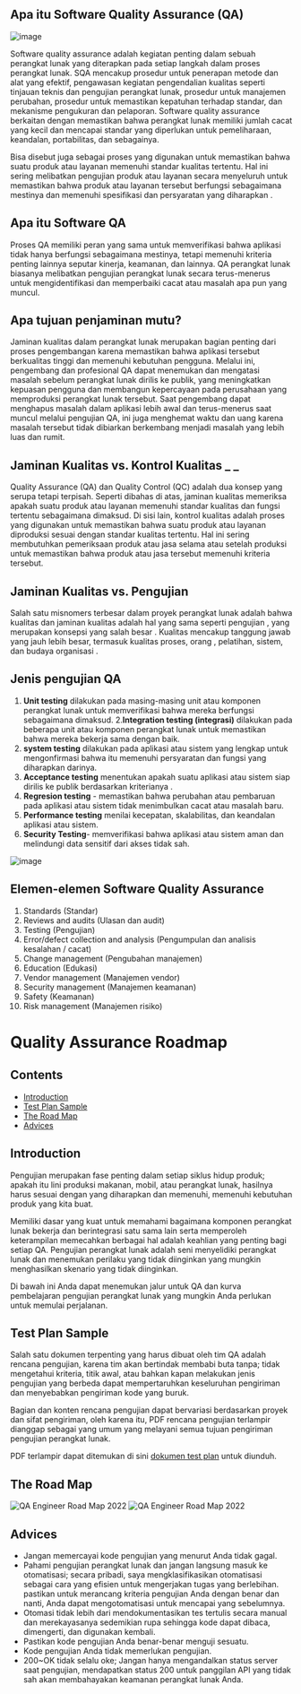 ## Apa itu Software Quality Assurance (QA) 
![image](https://github.com/rplulbi/SQA/assets/15622730/cb1ad924-9ecb-443a-a6b7-7b493517c137)

Software quality assurance adalah kegiatan penting dalam sebuah perangkat lunak yang diterapkan pada setiap langkah dalam proses perangkat lunak. SQA mencakup prosedur untuk penerapan metode dan alat yang efektif, pengawasan kegiatan pengendalian kualitas seperti tinjauan teknis dan pengujian perangkat lunak, prosedur untuk manajemen perubahan, prosedur untuk memastikan kepatuhan terhadap standar, dan mekanisme pengukuran dan pelaporan. Software quality assurance berkaitan dengan memastikan bahwa perangkat lunak memiliki jumlah cacat yang kecil dan mencapai standar yang diperlukan untuk pemeliharaan, keandalan, portabilitas, dan sebagainya.

Bisa disebut juga sebagai proses yang digunakan untuk memastikan bahwa suatu produk atau layanan memenuhi standar kualitas tertentu. Hal ini sering melibatkan pengujian produk atau layanan secara menyeluruh untuk memastikan bahwa produk atau layanan tersebut berfungsi sebagaimana mestinya dan memenuhi spesifikasi dan persyaratan yang diharapkan .

## Apa itu Software QA
Proses QA memiliki peran yang sama untuk memverifikasi bahwa aplikasi tidak hanya berfungsi sebagaimana mestinya, tetapi memenuhi kriteria penting lainnya seputar kinerja, keamanan, dan lainnya. QA perangkat lunak biasanya melibatkan pengujian perangkat lunak secara terus-menerus untuk mengidentifikasi dan memperbaiki cacat atau masalah apa pun yang muncul.

## Apa tujuan penjaminan mutu?
Jaminan kualitas dalam perangkat lunak merupakan bagian penting dari proses pengembangan karena memastikan bahwa aplikasi tersebut berkualitas tinggi dan memenuhi kebutuhan pengguna. Melalui ini, pengembang dan profesional QA dapat menemukan dan mengatasi masalah sebelum perangkat lunak dirilis ke publik, yang meningkatkan kepuasan pengguna dan membangun kepercayaan pada perusahaan yang memproduksi perangkat lunak tersebut. Saat pengembang dapat menghapus masalah dalam aplikasi lebih awal dan terus-menerus saat muncul melalui pengujian QA, ini juga menghemat waktu dan uang karena masalah tersebut tidak dibiarkan berkembang menjadi masalah yang lebih luas dan rumit.

## Jaminan Kualitas vs. Kontrol Kualitas _ _
Quality Assurance (QA) dan Quality Control (QC) adalah dua konsep yang serupa tetapi terpisah. Seperti dibahas di atas, jaminan kualitas memeriksa apakah suatu produk atau layanan memenuhi standar kualitas dan fungsi tertentu sebagaimana dimaksud. Di sisi lain, kontrol kualitas adalah proses yang digunakan untuk memastikan bahwa suatu produk atau layanan diproduksi sesuai dengan standar kualitas tertentu. Hal ini sering membutuhkan pemeriksaan produk atau jasa selama atau setelah produksi untuk memastikan bahwa produk atau jasa tersebut memenuhi kriteria tersebut.

## Jaminan Kualitas vs. Pengujian
Salah satu misnomers terbesar dalam proyek perangkat lunak adalah bahwa kualitas dan jaminan kualitas adalah hal yang sama seperti pengujian , yang merupakan konsepsi yang salah besar . Kualitas mencakup tanggung jawab yang jauh lebih besar, termasuk kualitas proses, orang , pelatihan, sistem, dan budaya organisasi .

## Jenis pengujian QA
1. **Unit testing** dilakukan pada masing-masing unit atau komponen perangkat lunak untuk memverifikasi bahwa mereka berfungsi sebagaimana dimaksud.
2.**Integration testing (integrasi)** dilakukan pada beberapa unit atau komponen perangkat lunak untuk memastikan bahwa mereka bekerja sama dengan baik.
3. **system testing** dilakukan pada aplikasi atau sistem yang lengkap untuk mengonfirmasi bahwa itu memenuhi persyaratan dan fungsi yang diharapkan darinya.
4. **Acceptance testing** menentukan apakah suatu aplikasi atau sistem siap dirilis ke publik berdasarkan kriterianya .
5. **Regresion testing** - memastikan bahwa perubahan atau pembaruan pada aplikasi atau sistem tidak menimbulkan cacat atau masalah baru.
6. **Performance testing** menilai kecepatan, skalabilitas, dan keandalan aplikasi atau sistem.
7. **Security Testing**- memverifikasi bahwa aplikasi atau sistem aman dan melindungi data sensitif dari akses tidak sah.

![image](https://github.com/rplulbi/SQA/assets/15622730/ca3c78cf-484d-4a23-bbcc-dae127c711cb)

## Elemen-elemen Software Quality Assurance
1. Standards (Standar)
2. Reviews and audits (Ulasan dan audit)
3. Testing (Pengujian)
4. Error/defect collection and analysis (Pengumpulan dan analisis kesalahan / cacat)
5. Change management (Pengubahan manajemen)
6. Education (Edukasi)
7. Vendor management (Manajemen vendor)
8. Security management (Manajemen keamanan)
9. Safety (Keamanan)
10. Risk management (Manajemen risiko)

# Quality Assurance Roadmap

## Contents
- [Introduction](#introduction)
- [Test Plan Sample](#test-plan-sample)
- [The Road Map](#the-road-map)
- [Advices](#advices)

## Introduction

Pengujian merupakan fase penting dalam setiap siklus hidup produk; apakah itu lini produksi makanan, mobil, atau perangkat lunak, hasilnya harus sesuai dengan yang diharapkan dan memenuhi, memenuhi kebutuhan produk yang kita buat.

Memiliki dasar yang kuat untuk memahami bagaimana komponen perangkat lunak bekerja dan berintegrasi satu sama lain serta memperoleh keterampilan memecahkan berbagai hal adalah keahlian yang penting bagi setiap QA. Pengujian perangkat lunak adalah seni menyelidiki perangkat lunak dan menemukan perilaku yang tidak diinginkan yang mungkin menghasilkan skenario yang tidak diinginkan.

Di bawah ini Anda dapat menemukan jalur untuk QA dan kurva pembelajaran pengujian perangkat lunak yang mungkin Anda perlukan untuk memulai perjalanan.

## Test Plan Sample

Salah satu dokumen terpenting yang harus dibuat oleh tim QA adalah rencana pengujian, karena tim akan bertindak membabi buta tanpa; tidak mengetahui kriteria, titik awal, atau bahkan kapan melakukan jenis pengujian yang berbeda dapat mempertaruhkan keseluruhan pengiriman dan menyebabkan pengiriman kode yang buruk.

Bagian dan konten rencana pengujian dapat bervariasi berdasarkan proyek dan sifat pengiriman, oleh karena itu, PDF rencana pengujian terlampir dianggap sebagai yang umum yang melayani semua tujuan pengiriman pengujian perangkat lunak.

PDF terlampir dapat ditemukan di sini [dokumen test plan](https://github.com/rplulbi/SQA/blob/main/Chapter2/Test_Plan_Sample.pdf) untuk diunduh.

## The Road Map

![QA Engineer Road Map 2022](https://i.imgur.com/cM9cM8T.png)
![QA Engineer Road Map 2022](https://i.imgur.com/meodAKp.png)

## Advices

- Jangan memercayai kode pengujian yang menurut Anda tidak gagal.
- Pahami pengujian perangkat lunak dan jangan langsung masuk ke otomatisasi; secara pribadi, saya mengklasifikasikan otomatisasi sebagai cara yang efisien untuk mengerjakan tugas yang berlebihan. pastikan untuk merancang kriteria pengujian Anda dengan benar dan nanti, Anda dapat mengotomatisasi untuk mencapai yang sebelumnya.
- Otomasi tidak lebih dari mendokumentasikan tes tertulis secara manual dan merekayasanya sedemikian rupa sehingga kode dapat dibaca, dimengerti, dan digunakan kembali.
- Pastikan kode pengujian Anda benar-benar menguji sesuatu.
- Kode pengujian Anda tidak memerlukan pengujian.
- 200~OK tidak selalu oke; Jangan hanya mengandalkan status server saat pengujian, mendapatkan status 200 untuk panggilan API yang tidak sah akan membahayakan keamanan perangkat lunak Anda.
